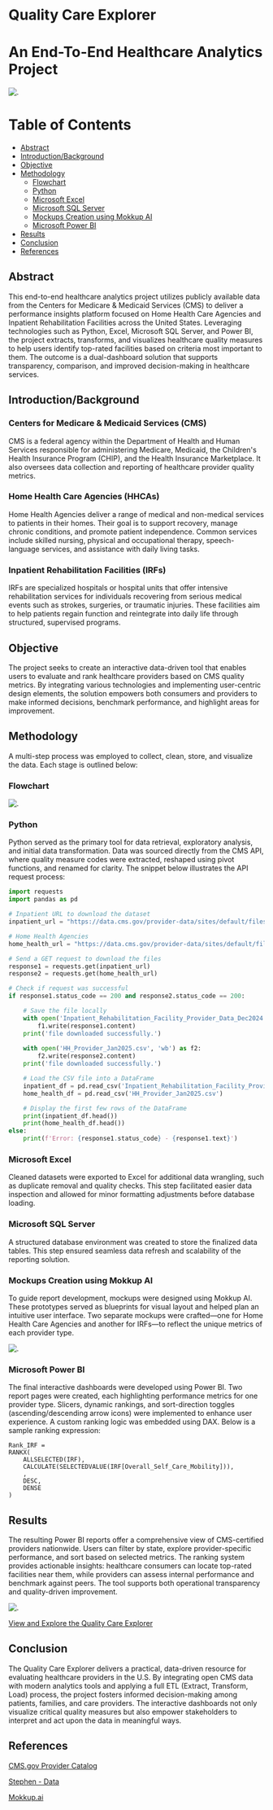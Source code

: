 # Quality Care Explorer
# An End-To-End Healthcare Analytics Project
![.](assets/images/QCE3.png)

# Table of Contents

- [Abstract](#abstract)
- [Introduction/Background](#introductionbackground)
- [Objective](#objective)
- [Methodology](#Methodology)
  - [Flowchart](#flowchart)
  - [Python](#python)
  - [Microsoft Excel](#microsoft-excel)
  - [Microsoft SQL Server](#microsoft-sql-server)
  - [Mockups Creation using Mokkup AI](#mockups-creation-using-mokkup-ai)
  - [Microsoft Power BI](#microsoft-power-bi)
- [Results](#results)
- [Conclusion](#conclusion)
- [References](#references)

## Abstract
This end-to-end healthcare analytics project utilizes publicly available data from the Centers for Medicare & Medicaid Services (CMS) to deliver a performance insights platform focused on Home Health Care Agencies and Inpatient Rehabilitation Facilities across the United States. Leveraging technologies such as Python, Excel, Microsoft SQL Server, and Power BI, the project extracts, transforms, and visualizes healthcare quality measures to help users identify top-rated facilities based on criteria most important to them. The outcome is a dual-dashboard solution that supports transparency, comparison, and improved decision-making in healthcare services.

## Introduction/Background
### Centers for Medicare & Medicaid Services (CMS)
CMS is a federal agency within the Department of Health and Human Services responsible for administering Medicare, Medicaid, the Children's Health Insurance Program (CHIP), and the Health Insurance Marketplace. It also oversees data collection and reporting of healthcare provider quality metrics.
### Home Health Care Agencies (HHCAs)
Home Health Agencies deliver a range of medical and non-medical services to patients in their homes. Their goal is to support recovery, manage chronic conditions, and promote patient independence. Common services include skilled nursing, physical and occupational therapy, speech-language services, and assistance with daily living tasks.
### Inpatient Rehabilitation Facilities (IRFs)
IRFs are specialized hospitals or hospital units that offer intensive rehabilitation services for individuals recovering from serious medical events such as strokes, surgeries, or traumatic injuries. These facilities aim to help patients regain function and reintegrate into daily life through structured, supervised programs.

## Objective 
The project seeks to create an interactive data-driven tool that enables users to evaluate and rank healthcare providers based on CMS quality metrics. By integrating various technologies and implementing user-centric design elements, the solution empowers both consumers and providers to make informed decisions, benchmark performance, and highlight areas for improvement.

## Methodology 
A multi-step process was employed to collect, clean, store, and visualize the data. Each stage is outlined below:

### Flowchart 
![.](assets/images/QCE_Flowchart.png)

### Python 
Python served as the primary tool for data retrieval, exploratory analysis, and initial data transformation. Data was sourced directly from the CMS API, where quality measure codes were extracted, reshaped using pivot functions, and renamed for clarity. The snippet below illustrates the API request process:
```python
import requests
import pandas as pd

# Inpatient URL to download the dataset
inpatient_url = "https://data.cms.gov/provider-data/sites/default/files/resources/338f3022b522e13b6eb3c771aec03389_1733414708/Inpatient_Rehabilitation_Facility-Provider_Data_Dec2024.csv"

# Home Health Agencies
home_health_url = "https://data.cms.gov/provider-data/sites/default/files/resources/b1df2daa86922407689549b515d4635d_1733947506/HH_Provider_Jan2025.csv"

# Send a GET request to download the files
response1 = requests.get(inpatient_url)
response2 = requests.get(home_health_url)

# Check if request was successful
if response1.status_code == 200 and response2.status_code == 200:

    # Save the file locally
    with open('Inpatient_Rehabilitation_Facility_Provider_Data_Dec2024.csv', 'wb') as f1:
        f1.write(response1.content)
    print('file downloaded successfully.')
    
    with open('HH_Provider_Jan2025.csv', 'wb') as f2:
        f2.write(response2.content)
    print('file downloaded successfully.')

    # Load the CSV file into a DataFrame
    inpatient_df = pd.read_csv('Inpatient_Rehabilitation_Facility_Provider_Data_Dec2024.csv')
    home_health_df = pd.read_csv('HH_Provider_Jan2025.csv')

    # Display the first few rows of the DataFrame
    print(inpatient_df.head())
    print(home_health_df.head())
else:
    print(f'Error: {response1.status_code} - {response1.text}')
```

### Microsoft Excel 
Cleaned datasets were exported to Excel for additional data wrangling, such as duplicate removal and quality checks. This step facilitated easier data inspection and allowed for minor formatting adjustments before database loading.

### Microsoft SQL Server
A structured database environment was created to store the finalized data tables. This step ensured seamless data refresh and scalability of the reporting solution.

### Mockups Creation using Mokkup AI 
To guide report development, mockups were designed using Mokkup AI. These prototypes served as blueprints for visual layout and helped plan an intuitive user interface. Two separate mockups were crafted—one for Home Health Care Agencies and another for IRFs—to reflect the unique metrics of each provider type.

![.](assets/images/QCE_Mockups.png)

### Microsoft Power BI 
The final interactive dashboards were developed using Power BI. Two report pages were created, each highlighting performance metrics for one provider type. Slicers, dynamic rankings, and sort-direction toggles (ascending/descending arrow icons) were implemented to enhance user experience. A custom ranking logic was embedded using DAX. Below is a sample ranking expression:
```powerbi
Rank_IRF = 
RANKX(
    ALLSELECTED(IRF),
    CALCULATE(SELECTEDVALUE(IRF[Overall_Self_Care_Mobility])),
    ,
    DESC,
    DENSE
)
```
## Results
The resulting Power BI reports offer a comprehensive view of CMS-certified providers nationwide. Users can filter by state, explore provider-specific performance, and sort based on selected metrics. The ranking system provides actionable insights: healthcare consumers can locate top-rated facilities near them, while providers can assess internal performance and benchmark against peers. The tool supports both operational transparency and quality-driven improvement.

![.](assets/images/QCE_Reports.png)

[View and Explore the Quality Care Explorer](https://app.powerbi.com/view?r=eyJrIjoiNmI4YzcxYmYtOGU4Ni00Yjk4LTg2NzAtZTRlNmY0NWIzYzllIiwidCI6ImJjNDg4ZDAzLTUwNGYtNGZjMy1iOTFmLTM0YjJmNjc0ZWQyZiIsImMiOjN9)

## Conclusion
The Quality Care Explorer delivers a practical, data-driven resource for evaluating healthcare providers in the U.S. By integrating open CMS data with modern analytics tools and applying a full ETL (Extract, Transform, Load) process, the project fosters informed decision-making among patients, families, and care providers. The interactive dashboards not only visualize critical quality measures but also empower stakeholders to interpret and act upon the data in meaningful ways.

## References
[CMS.gov Provider Catalog](https://data.cms.gov/provider-data/)

[Stephen - Data](https://www.youtube.com/watch?v=mm_sN-Elplg&t=8895s)

[Mokkup.ai](https://app.mokkup.ai/)



